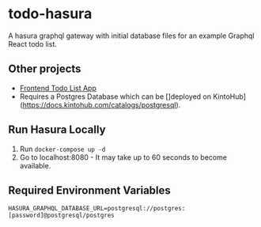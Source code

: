 # todo-hasura

A hasura graphql gateway with initial database files for an example Graphql React todo list.

## Other projects

* [Frontend Todo List App](github.com/kintohub/todo-react)
* Requires a Postgres Database which can be []deployed on KintoHub](https://docs.kintohub.com/catalogs/postgresql).

## Run Hasura Locally

1) Run `docker-compose up -d`
2) Go to localhost:8080 - It may take up to 60 seconds to become available.


## Required Environment Variables

```
HASURA_GRAPHQL_DATABASE_URL=postgresql://postgres:[password]@postgresql/postgres
```
